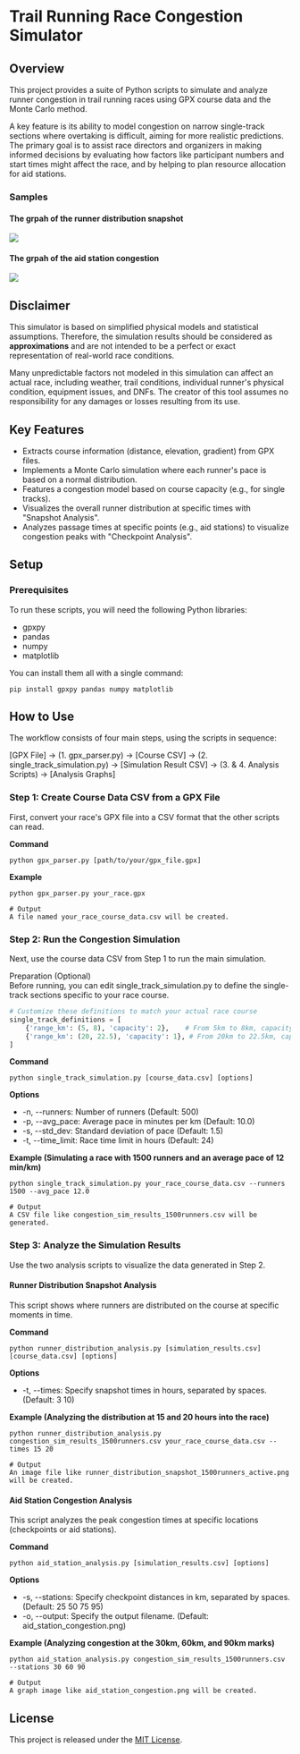 # **Trail Running Race Congestion Simulator**

## **Overview**

This project provides a suite of Python scripts to simulate and analyze runner congestion in trail running races using GPX course data and the Monte Carlo method.

A key feature is its ability to model congestion on narrow single-track sections where overtaking is difficult, aiming for more realistic predictions. The primary goal is to assist race directors and organizers in making informed decisions by evaluating how factors like participant numbers and start times might affect the race, and by helping to plan resource allocation for aid stations.

### Samples

#### The grpah of the runner distribution snapshot 

![](sample/runner_distribution_snapshot_500runners_active.png)

#### The grpah of the aid station congestion

![](sample/aid_station_congestion.png)

## **Disclaimer**

This simulator is based on simplified physical models and statistical assumptions. Therefore, the simulation results should be considered as **approximations** and are not intended to be a perfect or exact representation of real-world race conditions.

Many unpredictable factors not modeled in this simulation can affect an actual race, including weather, trail conditions, individual runner's physical condition, equipment issues, and DNFs. The creator of this tool assumes no responsibility for any damages or losses resulting from its use.

## **Key Features**

* Extracts course information (distance, elevation, gradient) from GPX files.  
* Implements a Monte Carlo simulation where each runner's pace is based on a normal distribution.  
* Features a congestion model based on course capacity (e.g., for single tracks).  
* Visualizes the overall runner distribution at specific times with "Snapshot Analysis".  
* Analyzes passage times at specific points (e.g., aid stations) to visualize congestion peaks with "Checkpoint Analysis".

## **Setup**

### **Prerequisites**

To run these scripts, you will need the following Python libraries:

* gpxpy  
* pandas  
* numpy  
* matplotlib

You can install them all with a single command:

```shell
pip install gpxpy pandas numpy matplotlib
```

## **How to Use**

The workflow consists of four main steps, using the scripts in sequence:

[GPX File] -> (1. gpx_parser.py) -> [Course CSV] -> (2. single_track_simulation.py) -> [Simulation Result CSV] -> (3. & 4. Analysis Scripts) -> [Analysis Graphs]

### **Step 1: Create Course Data CSV from a GPX File**

First, convert your race's GPX file into a CSV format that the other scripts can read.

**Command**

```shell
python gpx_parser.py [path/to/your/gpx_file.gpx]
```

**Example**

```shell
python gpx_parser.py your_race.gpx

# Output  
A file named your_race_course_data.csv will be created.
```

### **Step 2: Run the Congestion Simulation**

Next, use the course data CSV from Step 1 to run the main simulation.

Preparation (Optional)  
Before running, you can edit single_track_simulation.py to define the single-track sections specific to your race course.  

```python
# Customize these definitions to match your actual race course  
single_track_definitions = [  
    {'range_km': (5, 8), 'capacity': 2},    # From 5km to 8km, capacity is 2 runners  
    {'range_km': (20, 22.5), 'capacity': 1}, # From 20km to 22.5km, capacity is 1 runner  
]
```

**Command**

```shell
python single_track_simulation.py [course_data.csv] [options]
```

**Options**

* -n, --runners: Number of runners (Default: 500)  
* -p, --avg_pace: Average pace in minutes per km (Default: 10.0)  
* -s, --std_dev: Standard deviation of pace (Default: 1.5)  
* -t, --time_limit: Race time limit in hours (Default: 24)

**Example (Simulating a race with 1500 runners and an average pace of 12 min/km)**

```shell
python single_track_simulation.py your_race_course_data.csv --runners 1500 --avg_pace 12.0

# Output  
A CSV file like congestion_sim_results_1500runners.csv will be generated.
```

### **Step 3: Analyze the Simulation Results**

Use the two analysis scripts to visualize the data generated in Step 2.

#### **Runner Distribution Snapshot Analysis**

This script shows where runners are distributed on the course at specific moments in time.

**Command**

```shell
python runner_distribution_analysis.py [simulation_results.csv] [course_data.csv] [options]
```

**Options**

* -t, --times: Specify snapshot times in hours, separated by spaces. (Default: 3 10)

**Example (Analyzing the distribution at 15 and 20 hours into the race)**

```shell
python runner_distribution_analysis.py congestion_sim_results_1500runners.csv your_race_course_data.csv --times 15 20

# Output  
An image file like runner_distribution_snapshot_1500runners_active.png will be created.
```

#### **Aid Station Congestion Analysis**

This script analyzes the peak congestion times at specific locations (checkpoints or aid stations).

**Command**

```shell
python aid_station_analysis.py [simulation_results.csv] [options]
```

**Options**

* -s, --stations: Specify checkpoint distances in km, separated by spaces. (Default: 25 50 75 95)  
* -o, --output: Specify the output filename. (Default: aid_station_congestion.png)

**Example (Analyzing congestion at the 30km, 60km, and 90km marks)**

```shell
python aid_station_analysis.py congestion_sim_results_1500runners.csv --stations 30 60 90

# Output  
A graph image like aid_station_congestion.png will be created.
```

## **License**

This project is released under the [MIT License](https://www.google.com/search?q=LICENSE).